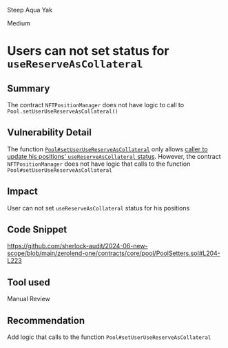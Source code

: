 Steep Aqua Yak

Medium

# Users can not set status for `useReserveAsCollateral`

## Summary
The contract `NFTPositionManager` does not have logic to call to `Pool.setUserUseReserveAsCollateral()`

## Vulnerability Detail
The function [`Pool#setUserUseReserveAsCollateral`](https://github.com/sherlock-audit/2024-06-new-scope/blob/main/zerolend-one/contracts/core/pool/Pool.sol#L175-L177) only allows [caller to update his positions' `useReserveAsCollateral` status](https://github.com/sherlock-audit/2024-06-new-scope/blob/main/zerolend-one/contracts/core/pool/PoolSetters.sol#L204-L223). 
However, the contract `NFTPositionManager` does not have logic that calls to the function `Pool#setUserUseReserveAsCollateral`

## Impact
User can not set `useReserveAsCollateral` status for his positions

## Code Snippet
https://github.com/sherlock-audit/2024-06-new-scope/blob/main/zerolend-one/contracts/core/pool/PoolSetters.sol#L204-L223

## Tool used

Manual Review

## Recommendation
Add logic that calls to the function `Pool#setUserUseReserveAsCollateral`